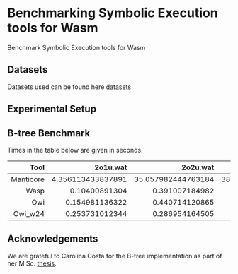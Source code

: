 # Benchmarking Symbolic Execution tools for Wasm

Benchmark Symbolic Execution tools for Wasm

## Datasets

Datasets used can be found here [datasets]

## Experimental Setup


## B-tree Benchmark

Times in the table below are given in seconds.

| Tool | 2o1u.wat | 2o2u.wat | 2o3u.wat | 3o1u.wat | 3o2u.wat | 3o3u.wat | 4o1u.wat | 4o2u.wat | 4o3u.wat | 5o1u.wat | 5o2u.wat | 5o3u.wat | 6o1u.wat | 6o2u.wat | 6o3u.wat | 7o1u.wat | 7o2u.wat | 7o3u.wat | 8o1u.wat | 8o2u.wat | 9o1u.wat | 9o2u.wat |
|-----:|---------:|---------:|---------:|---------:|---------:|---------:|--------:|---------:|---------:|---------:|--------:|---------:|---------:|---------:|--------:|---------:|---------:|---------:|---------:|---------:|---------:|---------:|
| Manticore | 4.356113433837891 | 35.057982444763184 | 382.6867518424988 | 11.15131163597107 | 110.54555678367615 | 1117.4394385814667 | 17.658937454223633 | 261.1562774181366 | 2713.705121278763 | 33.3046019077301 | 507.3212671279907 | 5722.793907880783 | 67.17487072944641 | 896.0676436424255 | 11118.56573843956 | 97.69167447090149 | 1584.2615401744843 | 20727.641160726547 | 152.3633725643158 | 2567.524380683899 | 210.06907892227173 | 3871.196397781372 |
| Wasp | 0.10400891304 | 0.391007184982 | 3.06230282784 | 0.166229963303 | 0.953495025635 | 10.39884305 | 0.330118894577 | 2.17782998085 | 29.4031460285 | 0.606969833374 | 4.33714818954 | 77.5684869289 | 0.826065063477 | 8.17913293839 | 198.750200033 | 1.45801615715 | 15.5205779076 | 538.423351049 | 2.16484498978 | 29.64843297 | 3.39035391808 | 46.8511180878 |
| Owi | 0.154981136322 | 0.440714120865 | 3.46566820145 | 0.217607021332 | 1.15871596336 | 11.8633778095 | 0.338810920715 | 2.89478302002 | 34.8521339893 | 0.71196603775 | 6.19676399231 | 90.6485219002 | 1.08136200905 | 12.5932309628 | 211.119800806 | 1.95233893394 | 24.683672905 | 460.27963686 | 3.11737704277 | 45.9380779266 | 5.06240296364 | 76.7439870834 |
| Owi_w24 | 0.253731012344 | 0.286954164505 | 0.6017370224 | 0.336513996124 | 0.393337011337 | 1.32598495483 | 0.365776062012 | 0.588371992111 | 3.21399617195 | 0.440592050552 | 0.861088991165 | 7.41016292572 | 0.499325037003 | 1.38547801971 | 16.1416490078 | 0.57300901413 | 2.52830290794 | 32.9235639572 | 0.757837057114 | 4.30031204224 | 0.989750862122 | 6.86542081833 |

## Acknowledgements

We are grateful to Carolina Costa for the B-tree implementation as part
of her M.Sc. [thesis].

[datasets]: datasets/
[thesis]: https://fenix.tecnico.ulisboa.pt/cursos/meic-a/dissertacao/846778572212567
